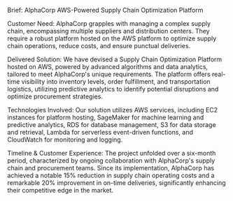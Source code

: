 Brief: AlphaCorp AWS-Powered Supply Chain Optimization Platform

Customer Need:
AlphaCorp grapples with managing a complex supply chain, encompassing multiple suppliers and distribution centers. They require a robust platform hosted on the AWS platform to optimize supply chain operations, reduce costs, and ensure punctual deliveries.

Delivered Solution:
We have devised a Supply Chain Optimization Platform hosted on AWS, powered by advanced algorithms and data analytics, tailored to meet AlphaCorp's unique requirements. The platform offers real-time visibility into inventory levels, order fulfillment, and transportation logistics, utilizing predictive analytics to identify potential disruptions and optimize procurement strategies.

Technologies Involved:
Our solution utilizes AWS services, including EC2 instances for platform hosting, SageMaker for machine learning and predictive analytics, RDS for database management, S3 for data storage and retrieval, Lambda for serverless event-driven functions, and CloudWatch for monitoring and logging.

Timeline & Customer Experience:
The project unfolded over a six-month period, characterized by ongoing collaboration with AlphaCorp's supply chain and procurement teams. Since its implementation, AlphaCorp has achieved a notable 15% reduction in supply chain operating costs and a remarkable 20% improvement in on-time deliveries, significantly enhancing their competitive edge in the market.

